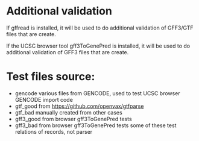 # Additional validation

If gffread is installed, it will be used to do additional validation of
GFF3/GTF files that are create.

If the UCSC browser tool gff3ToGenePred is installed, it will be used to do
additional validation of GFF3 files that are create.


# Test files source:
- gencode
  various files from GENCODE, used to test UCSC browser GENCODE import code 
- gtf_good
  from https://github.com/openvax/gtfparse
- gtf_bad
  manually created from other cases
- gff3_good
  from browser gff3ToGenePred tests
- gff3_bad
  from browser gff3ToGenePred tests
  some of these test relations of records, not parser
